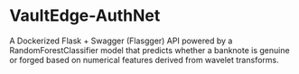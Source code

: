 # VaultEdge-AuthNet
A Dockerized Flask + Swagger (Flasgger) API powered by a RandomForestClassifier model that predicts whether a banknote is genuine or forged based on numerical features derived from wavelet transforms.
